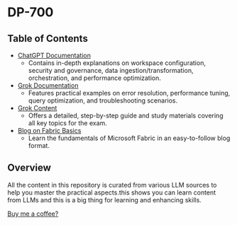 # DP-700


## Table of Contents
- [ChatGPT Documentation](./chatgpt/documentation.md)
  - Contains in-depth explanations on workspace configuration, security and governance, data ingestion/transformation, orchestration, and performance optimization.
- [Grok Documentation](./grok/documentation.md)
  - Features practical examples on error resolution, performance tuning, query optimization, and troubleshooting scenarios.
- [Grok Content](./grok/content.md)
  - Offers a detailed, step-by-step guide and study materials covering all key topics for the exam.
- [Blog on Fabric Basics](https://dineshblog.com/blog/AzureChallenge)
  - Learn the fundamentals of Microsoft Fabric in an easy-to-follow blog format.

## Overview
All the content in this repository is curated from various LLM sources to help you master the practical aspects.this shows you can learn content from LLMs and this is a big thing for learning and enhancing skills.

[Buy me a coffee?](https://buymeacoffee.com/maluchurudinesh)



